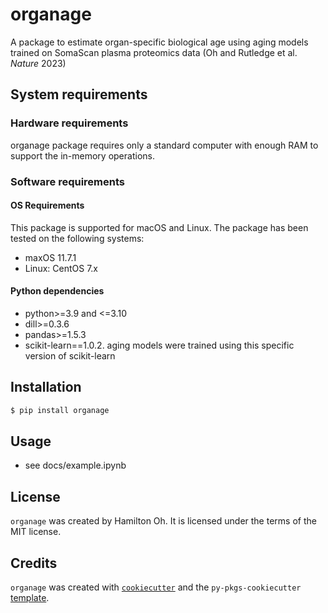# organage

A package to estimate organ-specific biological age using aging models trained on SomaScan plasma proteomics data (Oh and Rutledge et al. _Nature_ 2023)  

## System requirements

### Hardware requirements

organage package requires only a standard computer with enough RAM to support the in-memory operations.

### Software requirements

#### OS Requirements

This package is supported for macOS and Linux. The package has been tested on the following systems:
- maxOS 11.7.1
- Linux: CentOS 7.x

#### Python dependencies

- python>=3.9 and <=3.10
- dill>=0.3.6
- pandas>=1.5.3
- scikit-learn==1.0.2. aging models were trained using this specific version of scikit-learn

## Installation

```bash
$ pip install organage
```

## Usage

- see docs/example.ipynb

## License

`organage` was created by Hamilton Oh. It is licensed under the terms of the MIT license.

## Credits

`organage` was created with [`cookiecutter`](https://cookiecutter.readthedocs.io/en/latest/) and the `py-pkgs-cookiecutter` [template](https://github.com/py-pkgs/py-pkgs-cookiecutter).
